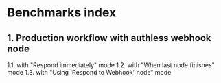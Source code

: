 # Benchmarks index

## 1. Production workflow with authless webhook node

1.1. with "Respond immediately" mode
1.2. with "When last node finishes" mode
1.3. with "Using 'Respond to Webhook' node" mode
